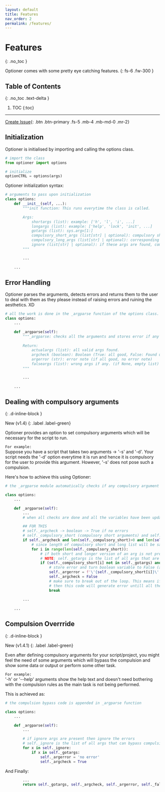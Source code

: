 ```yaml
---
layout: default
title: Features
nav_order: 2
permalink: /features/
---
```


# Features
{: .no_toc }

Optioner comes with some pretty eye catching features.
{: fs-6 .fw-300 }

## Table of Contents
{: .no_toc .text-delta }

1. TOC
{:toc}

---

[Create Issue][issues]{: .btn .btn-primary .fs-5 .mb-4 .mb-md-0 .mr-2}

## Initialization

Optioner is initialised by importing and calling the options class.
```python
# import the class
from optioner import options
```

```python
# initialize
optionCTRL = options(args)
```

Optioner initialization syntax:
```python
# arguments to pass upon initialization
class options:
    def __init__(self, ...):
        """init function: This runs everytime the class is called.

        Args:
            shortargs (list): example: ['h', 'l', 'i', ...]
            longargs (list): example: ['help', 'lock', 'init', ...]
            gotargs (list): sys.argv[1:]
            compulsory_short_args (list[str] | optional): compulsory short args
            compulsory_long_args (list[str] | optional): corresponding compulsory long args
            ignore (list[str] | optional): if these args are found, compulsion args will be overridden. 
        """

        ...
    
    ...
```

## Error Handling

Optioner parses the arguments, detects errors and returns them to the user to deal with them as they please instead of raising errors and ruining the aesthetics. XD

```python
# all the work is done in the _argparse function of the options class.
class options:
    ...

    def _argparse(self):
        """_argparse: checks all the arguments and stores error if any
        
        Return:
            actualargs (list): all valid args found.
            argcheck (boolean): Boolean (True: all good, False: Found undefined args). NOTE: this can be used to determine if error has occured and then argerror can be displayed accordingly.
            argerror (str): error note (if all good, no error note)
            falseargs (list): wrong args if any. (if None, empty list)
        """

        ...
    
    ...
```

## Dealing with compulsory arguments
{: .d-inline-block }

New (v1.4)
{: .label .label-green}

Optioner provides an option to set compulsory arguments which will be necessary for the script to run.

`For example:`<br>
Suppose you have a script that takes two arguments -> '-s' and '-d'. Your script needs the '-d' option everytime it is run and hence it is compulsory for the user to provide this argument. However, '-s' does not pose such a compulsion.

Here's how to achieve this using Optioner:
```python
# the _argparse module automatically checks if any compulsory argument is missing, and updates the errors

class options:
    ...

    def _argparse(self):
        ...
        # when all checks are done and all the variables have been updated.

        ## FOR THIS
        # self._argcheck -> boolean -> True if no errors
        # self._compulsory_short (compulsory short arguments) and self._compulsory_long (long versions of the compulsory arguments) must have atleast one element.
        if self._argcheck and len(self._compulsory_short)>0 and len(self._compulsory_long)>0:
            # since length of compulsory short and long list will be same (each short arg must have a longer version), lets just take either short or long to define a range
            for i in range(len(self._compulsory_short)):
                # if both short and longer version of an arg is not present in the found list of args, then generate error. 
                # NOTE: self._gotargs is the list of all args that are identified from the user given arguments.
                if (self._compulsory_short[i] not in self._gotargs) and (self._compulsory_long[i] not in self._gotargs):
                    # store error and turn boolean variable to False (as there is error)
                    self._argerror = f'\'{self._compulsory_short[i]}\' or \'{self._compulsory_long[i]}\' argument is Compulsory'
                    self._argcheck = False
                    # make sure to break out of the loop. This means if there are 2 or more compulsory arguments 
                    # then this code will generate error untill all the compulsory args are given
                    break
        
        ...
    
    ...
```

## Compulsion Overrride
{: .d-inline-block }

New (v1.4.1)
{: .label .label-green}

Even after defining compulsory arguments for your script/project, you might feel the need of some arguments which will bypass the compulsion and show some data or output or perform some other task.

`For example:`<br>
'-h' or '--help' arguments show the help text and doesn't need bothering with the compulsion rules as the main task is not being performed.

This is achieved as:
```python
# the compulsion bypass code is appended in _argparse function

class options:
    ...

    def _argparse(self):
        ...

        # if ignore args are present then ignore the errors
        # self._ignore is the list of all args that can bypass compulsion
        for x in self._ignore:
            if x in self._gotargs:
                self._argerror = 'no error'
                self._argcheck = True
```

And Finally:
```python
        ...
        return self._gotargs, self._argcheck, self._argerror, self._falseargs
```

[issues]: https://github.com/d33pster/optioner/issues